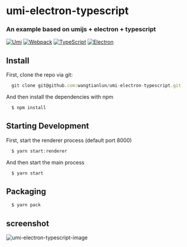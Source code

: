 # umi-electron-typescript

### An example based on umijs + electron + typescript

[![Umi](https://img.souche.com/f2e/a92fc3dfdb4918578861c42bbfcfaf7f.png)](https://umijs.org/)
[![Webpack](https://img.souche.com/f2e/cdc96229f3f9b7068a9b13f7658a9b0e.png)](https://webpack.js.org/)
[![TypeScript](https://img.souche.com/f2e/abaffc28828246dcca08eae82a0b34c3.png)](https://www.typescriptlang.org/)
[![Electron](https://img.souche.com/f2e/4f18b23a82d106ce023cdaf17c6dfd51.png)](https://electronjs.org/)

## Install

First, clone the repo via git:

```javascript
  git clone git@github.com:wangtianlun/umi-electron-typescript.git
```

And then install the dependencies with npm

```javascript
  $ npm install
```

## Starting Development

First, start the renderer process (default port 8000)

```javascript
  $ yarn start:renderer
```

And then start the main process

```javascript
  $ yarn start
```

## Packaging

```javascript
  $ yarn pack
```

## screenshot

![umi-electron-typescript-image](https://img.souche.com/f2e/f26a29f3232f33dfa1ade9b48df64b6b.png)

